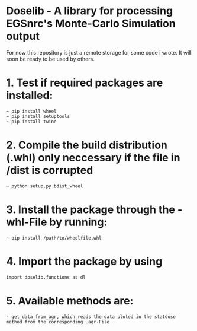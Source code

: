 # Doselib - A library for processing EGSnrc's Monte-Carlo Simulation output 

For now this repository is just a remote storage for some code i wrote.
It will soon be ready to be used by others.

# 1. Test if required packages are installed:
	~ pip install wheel
	~ pip install setuptools
	~ pip install twine

# 2. Compile the build distribution (.whl) only neccessary if the file in /dist is corrupted 
 	~ python setup.py bdist_wheel

# 3. Install the package through the -whl-File by running:
	~ pip install /path/to/wheelfile.whl

# 4. Import the package by using 
	import doselib.functions as dl
	
# 5. Available methods are:
 	- get_data_from_agr, which reads the data ploted in the statdose method from the corresponding .agr-File 

